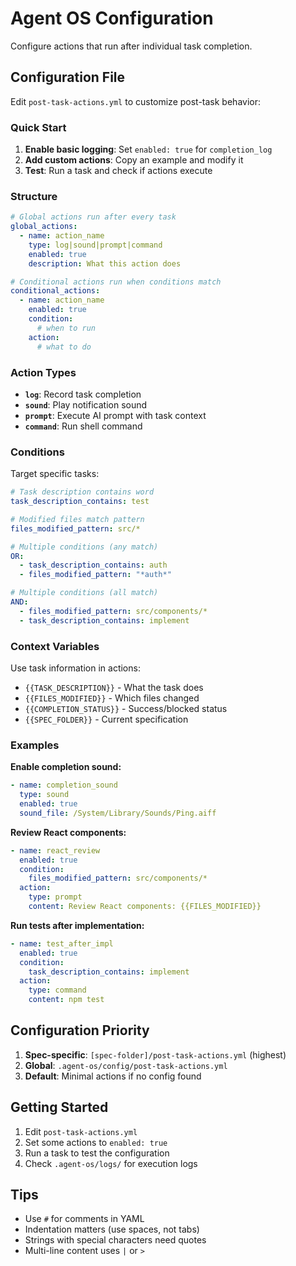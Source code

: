 # Agent OS Configuration

Configure actions that run after individual task completion.

## Configuration File

Edit `post-task-actions.yml` to customize post-task behavior:

### Quick Start

1. **Enable basic logging**: Set `enabled: true` for `completion_log`
2. **Add custom actions**: Copy an example and modify it
3. **Test**: Run a task and check if actions execute

### Structure

```yaml
# Global actions run after every task
global_actions:
  - name: action_name
    type: log|sound|prompt|command
    enabled: true
    description: What this action does

# Conditional actions run when conditions match
conditional_actions:
  - name: action_name
    enabled: true
    condition:
      # when to run
    action:
      # what to do
```

### Action Types

- **`log`**: Record task completion
- **`sound`**: Play notification sound
- **`prompt`**: Execute AI prompt with task context
- **`command`**: Run shell command

### Conditions

Target specific tasks:
```yaml
# Task description contains word
task_description_contains: test

# Modified files match pattern
files_modified_pattern: src/*

# Multiple conditions (any match)
OR:
  - task_description_contains: auth
  - files_modified_pattern: "*auth*"

# Multiple conditions (all match)
AND:
  - files_modified_pattern: src/components/*
  - task_description_contains: implement
```

### Context Variables

Use task information in actions:
- `{{TASK_DESCRIPTION}}` - What the task does
- `{{FILES_MODIFIED}}` - Which files changed
- `{{COMPLETION_STATUS}}` - Success/blocked status
- `{{SPEC_FOLDER}}` - Current specification

### Examples

**Enable completion sound:**
```yaml
- name: completion_sound
  type: sound
  enabled: true
  sound_file: /System/Library/Sounds/Ping.aiff
```

**Review React components:**
```yaml
- name: react_review
  enabled: true
  condition:
    files_modified_pattern: src/components/*
  action:
    type: prompt
    content: Review React components: {{FILES_MODIFIED}}
```

**Run tests after implementation:**
```yaml
- name: test_after_impl
  enabled: true
  condition:
    task_description_contains: implement
  action:
    type: command
    content: npm test
```

## Configuration Priority

1. **Spec-specific**: `[spec-folder]/post-task-actions.yml` (highest)
2. **Global**: `.agent-os/config/post-task-actions.yml`
3. **Default**: Minimal actions if no config found

## Getting Started

1. Edit `post-task-actions.yml`
2. Set some actions to `enabled: true`
3. Run a task to test the configuration
4. Check `.agent-os/logs/` for execution logs

## Tips

- Use `#` for comments in YAML
- Indentation matters (use spaces, not tabs)
- Strings with special characters need quotes
- Multi-line content uses `|` or `>`